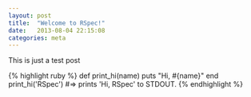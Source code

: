 ```yaml
---
layout: post
title:  "Welcome to RSpec!"
date:   2013-08-04 22:15:08
categories: meta
---
```


This is just a test post

{% highlight ruby %}
def print_hi(name)
  puts "Hi, #{name}"
end
print_hi('RSpec')
#=> prints 'Hi, RSpec' to STDOUT.
{% endhighlight %}
